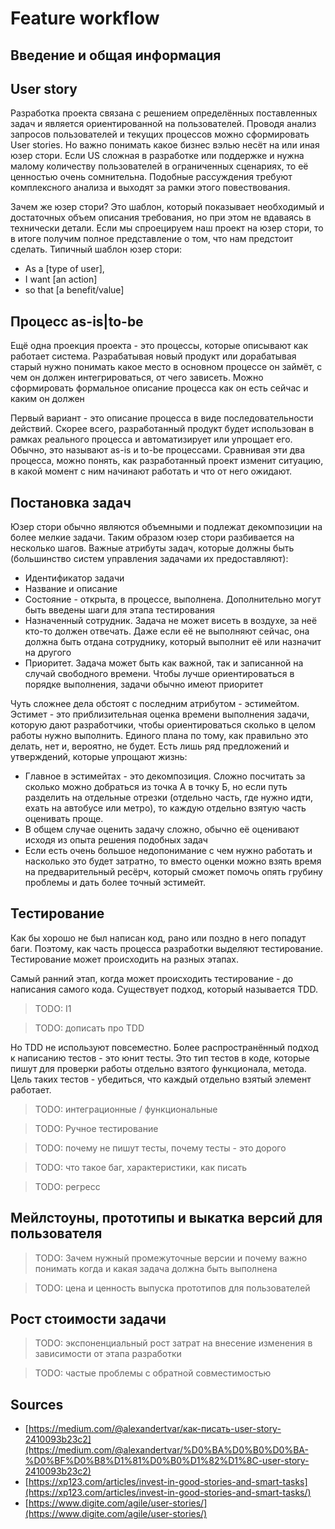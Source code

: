 
# Feature workflow

## Введение и общая информация

## User story

Разработка проекта связана с решением определённых поставленных задач и является ориентированной на пользователей. Проводя анализ запросов пользователей и текущих процессов можно сформировать User stories. Но важно понимать какое бизнес вэлью несёт на или иная юзер стори. Если US сложная в разработке или поддержке и нужна малому количеству пользователей в ограниченных сценариях, то её ценностью очень сомнительна. Подобные рассуждения требуют комплексного анализа и выходят за рамки этого повествования.

Зачем же юзер стори? Это шаблон, который показывает необходимый и достаточных объем описания требования, но при этом не вдаваясь в технически детали. Если мы спроецируем наш проект на юзер стори, то в итоге получим полное представление о том, что нам предстоит сделать. Типичный шаблон юзер стори:

- As a [type of user],
- I want [an action]
- so that [a benefit/value]

## Процесс as-is|to-be

Ещё одна проекция проекта - это процессы, которые описывают как работает система. Разрабатывая новый продукт или дорабатывая старый нужно понимать какое место в основном процессе он займёт, с чем он должен интегрироваться, от чего зависеть. Можно сформировать формальное описание процесса как он есть сейчас и каким он должен

Первый вариант - это описание процесса в виде последовательности действий. Скорее всего, разработанный продукт будет использован в рамках реального процесса и автоматизирует или упрощает его. Обычно, это называют as-is и to-be процессами. Сравнивая эти два процесса, можно понять, как разработанный проект изменит ситуацию, в какой момент с ним начинают работать и что от него ожидают.

## Постановка задач

Юзер стори обычно являются объемными и подлежат декомпозиции на более мелкие задачи. Таким образом юзер стори разбивается на несколько шагов. Важные атрибуты задач, которые должны быть (большинство систем управления задачами их предоставляют):

- Идентификатор задачи
- Название и описание
- Состояние - открыта, в процессе, выполнена. Дополнительно могут быть введены шаги для этапа тестирования
- Назначенный сотрудник. Задача не может висеть в воздухе, за неё кто-то должен отвечать. Даже если её не выполняют сейчас, она должна быть отдана сотруднику, который выполнит её или назначит на другого
- Приоритет. Задача может быть как важной, так и записанной на случай свободного времени. Чтобы лучше ориентироваться в порядке выполнения, задачи обычно имеют приоритет

Чуть сложнее дела обстоят с последним атрибутом - эстимейтом. Эстимет - это приблизительная оценка времени выполнения задачи, которую дают разработчики, чтобы ориентироваться сколько в целом работы нужно выполнить. Единого плана по тому, как правильно это делать, нет и, вероятно, не будет. Есть лишь ряд предложений и утверждений, которые упрощают жизнь:

- Главное в эстимейтах - это декомпозиция. Сложно посчитать за сколько можно добраться из точка А в точку Б, но если путь разделить на отдельные отрезки (отдельно часть, где нужно идти, ехать на автобусе или метро), то каждую отдельно взятую часть оценивать проще.
- В общем случае оценить задачу сложно, обычно её оценивают исходя из опыта решения подобных задач
- Если есть очень большое недопонимание с чем нужно работать и насколько это будет затратно, то вместо оценки можно взять время на предварительный ресёрч, который сможет помочь опять грубину проблемы и дать более точный эстимейт.

## Тестирование

Как бы хорошо не был написан код, рано или поздно в него попадут баги. Поэтому, как часть процесса разработки выделяют тестирование. Тестирование может происходить на разных этапах.

Самый ранний этап, когда может происходить тестирование - до написания самого кода. Существует подход, который называется TDD.

> TODO: I1

> TODO: дописать про TDD

Но TDD не используют повсеместно. Более распространённый подход к написанию тестов - это юнит тесты. Это тип тестов в коде, которые пишут для проверки работы отдельно взятого функционала, метода. Цель таких тестов - убедиться, что каждый отдельно взятый элемент работает.

> TODO: интеграционные / функциональные

> TODO: Ручное тестирование

> TODO: почему не пишут тесты, почему тесты - это дорого

> TODO: что такое баг, характеристики, как писать

> TODO: регресс


## Мейлстоуны, прототипы и выкатка версий для пользователя

> TODO: Зачем нужный промежуточные версии и почему важно понимать когда и какая задача должна быть выполнена

> TODO: цена и ценность выпуска прототипов для пользователей

## Рост стоимости задачи

> TODO: экспоненциальный рост затрат на внесение изменения в зависимости от этапа разработки

> TODO: частые проблемы с обратной совместимостью

## Sources

- [https://medium.com/@alexandertvar/как-писать-user-story-2410093b23c2](https://medium.com/@alexandertvar/%D0%BA%D0%B0%D0%BA-%D0%BF%D0%B8%D1%81%D0%B0%D1%82%D1%8C-user-story-2410093b23c2)
- [https://xp123.com/articles/invest-in-good-stories-and-smart-tasks](https://xp123.com/articles/invest-in-good-stories-and-smart-tasks/)
- [https://www.digite.com/agile/user-stories/](https://www.digite.com/agile/user-stories/)